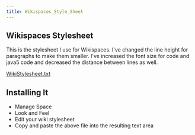 ```yaml
---
title: Wikispaces_Style_Sheet
---
```

## Wikispaces Stylesheet

This is the stylesheet I use for Wikispaces. I've changed the line height for paragraphs to make them smaller. I've increased the font size for code and java5 code and decreased the distance between lines as well.

[WikiStylesheet.txt](files/WikiStylesheet.txt)

## Installing It
* Manage Space
* Look and Feel
* Edit your wiki stylesheet
* Copy and paste the above file into the resulting text area
